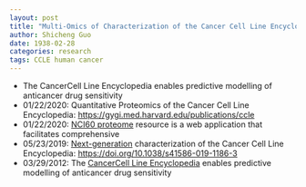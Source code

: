 ```yaml
---
layout: post
title: "Multi-Omics of Characterization of the Cancer Cell Line Encyclopedia"
author: Shicheng Guo
date: 1938-02-28
categories: research
tags: CCLE human cancer
---
```

* The CancerCell Line Encyclopedia enables predictive modelling of anticancer drug sensitivity
* 01/22/2020: Quantitative Proteomics of the Cancer Cell Line Encyclopedia: https://gygi.med.harvard.edu/publications/ccle
* 01/22/2020: [NCI60 proteome](http://129.187.44.58:7070/NCI60/) resource is a web application that facilitates comprehensive
* 05/23/2019: [Next-generation](https://www.nature.com/articles/s41586-019-1186-3) characterization of the Cancer Cell Line Encyclopedia: https://doi.org/10.1038/s41586-019-1186-3
* 03/29/2012: The [CancerCell Line Encyclopedia](https://www.nature.com/articles/nature11003.pdf) enables predictive modelling of anticancer drug sensitivity
